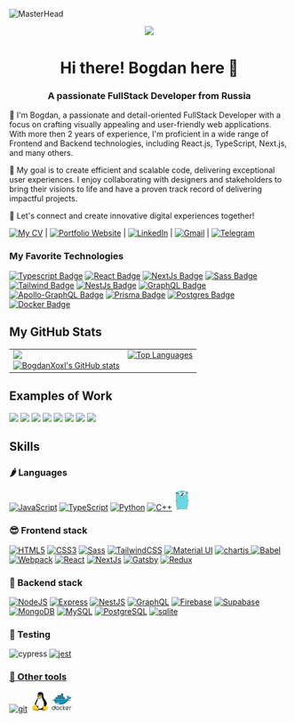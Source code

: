 ![MasterHead](https://developers.giphy.com/branch/master/static/api-512d36c09662682717108a38bbb5c57d.gif)
<p align="center"> 
  <img src="https://profile-counter.glitch.me/BogdanXoxl/count.svg" />
</p>


<h1 align="center">Hi there! Bogdan here 👻</h1>
<h3 align="center">A passionate FullStack Developer from Russia</h3>

👋 I'm Bogdan, a passionate and detail-oriented FullStack Developer with a focus on crafting visually appealing and user-friendly web applications. With more then 2 years of experience, I'm proficient in a wide range of Frontend and Backend technologies, including React.js, TypeScript, Next.js, and many others.

🚀 My goal is to create efficient and scalable code, delivering exceptional user experiences. I enjoy collaborating with designers and stakeholders to bring their visions to life and have a proven track record of delivering impactful projects.

🌟 Let's connect and create innovative digital experiences together!

[![My CV](https://img.shields.io/badge/My_CV-2B579A?style=for-the-badge&logo=microsoft-word&logoColor=white)](https://github.com/BogdanXoxl/BogdanXoxl/blob/main/CV%20Bogdan%20Khokhlov.pdf) | 
[![Portfolio Website](https://img.shields.io/badge/Website-000000?style=for-the-badge&logo=Safari&logoColor=white)](your-portfolio-website-link) | 
[![LinkedIn](https://img.shields.io/badge/linkedin-%230077B5.svg?style=for-the-badge&logo=linkedin&logoColor=white)](your-linkedin-profile-link) |
[![Gmail](https://img.shields.io/badge/Gmail-D14836?style=for-the-badge&logo=gmail&logoColor=white)](#) |
[![Telegram](https://img.shields.io/badge/Telegram-2CA5E0?style=for-the-badge&logo=telegram&logoColor=white)](#)



### My Favorite Technologies

[![Typescript Badge](https://img.shields.io/badge/-Typescript-007acc?style=for-the-badge&labelColor=black&logo=typescript&logoColor=007acc)](#)
[![React Badge](https://img.shields.io/badge/-React-149ECA?style=for-the-badge&labelColor=black&logo=react&logoColor=149ECA)](#) 
[![NextJs Badge](https://img.shields.io/badge/-Nextjs-white?style=for-the-badge&labelColor=black&logo=next.js&logoColor=white)](#) 
[![Sass Badge](https://img.shields.io/badge/-Scss-bf4080?style=for-the-badge&labelColor=black&logo=sass&logoColor=bf4080)](#) 
[![Tailwind Badge](https://img.shields.io/badge/-Tailwind-38bdf8?style=for-the-badge&labelColor=black&logo=tailwind-css&logoColor=38bdf8)](#) 
[![NestJs Badge](https://img.shields.io/badge/-Nestjs-e93333?style=for-the-badge&labelColor=black&logo=nestjs&logoColor=e93333)](#) 
[![GraphQL Badge](https://img.shields.io/badge/-GraphQl-e535ab?style=for-the-badge&labelColor=black&logo=node.js&logoColor=e535ab)](#)
[![Apollo-GraphQL Badge](https://img.shields.io/badge/-ApolloGraphQL-311C87?style=for-the-badge&labelColor=black&logo=apollo-graphql&logoColor=311C87)](#) 
[![Prisma Badge](https://img.shields.io/badge/-Prisma-1A202C?style=for-the-badge&labelColor=black&logo=Prisma&logoColor=white)](#) 
[![Postgres Badge](https://img.shields.io/badge/-Postgres-0064a5?style=for-the-badge&labelColor=black&logo=postgresql&logoColor=0064a5)](#)
[![Docker Badge](https://img.shields.io/badge/-Docker-0162cc?style=for-the-badge&labelColor=black&logo=docker&logoColor=0162cc)](#) 

## My GitHub Stats

<table>
  <tr>
    <td valign="top"><a href="http://www.github.com/BogdanXoxl"><img height="200px width="100%" src="https://github-readme-streak-stats.herokuapp.com/?user=BogdanXoxl&stroke=facc15&background=0f172a&ring=ef4444&fire=ef4444&currStreakNum=facc15&currStreakLabel=ef4444&sideNums=facc15&sideLabels=facc15&dates=facc15&hide_border=true" /></a>
      <br/>
   <a href="http://www.github.com/BogdanXoxl"><img width="100%" src="https://github-readme-stats.vercel.app/api?username=BogdanXoxl&show_icons=true&hide=&count_private=true&title_color=3382ed&text_color=ffffff&icon_color=f97316&bg_color=0f172a&hide_border=true&show_icons=true" alt="BogdanXoxl's GitHub stats" /></a>
    </td>
    <td valign="top"><a href="https://github.com/BogdanXoxl" align="left"><img height="430px" src="https://github-readme-stats.vercel.app/api/top-langs/?username=BogdanXoxl&langs_count=5&title_color=3382ed&text_color=ffffff&icon_color=84cc16&bg_color=0f172a&hide_border=true&locale=en&custom_title=Top%20%Languages&layout=pie" alt="Top Languages" /></a></td>
  </tr>
</table>


## Examples of Work
<div>
  <img src="https://github.com/adriantwarog/adriantwarog/blob/master/covid19.gif" width="250" >
  <img src="https://github.com/adriantwarog/adriantwarog/blob/master/covid19.gif" width="250" >
  <img src="https://github.com/adriantwarog/adriantwarog/blob/master/covid19.gif" width="250" >
  <img src="https://github.com/adriantwarog/adriantwarog/blob/master/covid19.gif" width="250" >
  <img src="https://github.com/adriantwarog/adriantwarog/blob/master/covid19.gif" width="250" >
  <img src="https://github.com/adriantwarog/adriantwarog/blob/master/covid19.gif" width="250" >
  <img src="https://github.com/adriantwarog/adriantwarog/blob/master/covid19.gif" width="250" >
  <img src="https://github.com/adriantwarog/adriantwarog/blob/master/covid19.gif" width="250" >
</div>

## Skills

### 🌶️ Languages 

<p align="left"> <a href="https://developer.mozilla.org/en-US/docs/Web/JavaScript" target="_blank" rel="noreferrer"><img src="https://raw.githubusercontent.com/danielcranney/readme-generator/main/public/icons/skills/javascript-colored.svg" width="36" height="36" alt="JavaScript" /></a> <a href="https://www.typescriptlang.org/" target="_blank" rel="noreferrer"><img src="https://raw.githubusercontent.com/danielcranney/readme-generator/main/public/icons/skills/typescript-colored.svg" width="36" height="36" alt="TypeScript" /></a> <a href="https://www.python.org/" target="_blank" rel="noreferrer"><img src="https://raw.githubusercontent.com/danielcranney/readme-generator/main/public/icons/skills/python-colored.svg" width="36" height="36" alt="Python" /></a> <a href="https://docs.microsoft.com/en-us/cpp/?view=msvc-170" target="_blank" rel="noreferrer"><img src="https://raw.githubusercontent.com/danielcranney/readme-generator/main/public/icons/skills/cplusplus-colored.svg" width="36" height="36" alt="C++" /></a><a href="https://golang.org" target="_blank" rel="noreferrer"><img src="https://raw.githubusercontent.com/devicons/devicon/master/icons/go/go-original.svg" alt="Go" width="36" height="36"/></a></p>
</p>

### 😎 Frontend stack

<p align="left"> <a href="https://developer.mozilla.org/en-US/docs/Glossary/HTML5" target="_blank" rel="noreferrer"><img src="https://raw.githubusercontent.com/danielcranney/readme-generator/main/public/icons/skills/html5-colored.svg" width="36" height="36" alt="HTML5" /></a> <a href="https://www.w3.org/TR/CSS/#css" target="_blank" rel="noreferrer"><img src="https://raw.githubusercontent.com/danielcranney/readme-generator/main/public/icons/skills/css3-colored.svg" width="36" height="36" alt="CSS3" /></a> <a href="https://sass-lang.com/" target="_blank" rel="noreferrer"><img src="https://raw.githubusercontent.com/danielcranney/readme-generator/main/public/icons/skills/sass-colored.svg" width="36" height="36" alt="Sass" /></a> <a href="https://tailwindcss.com/" target="_blank" rel="noreferrer"><img src="https://raw.githubusercontent.com/danielcranney/readme-generator/main/public/icons/skills/tailwindcss-colored.svg" width="36" height="36" alt="TailwindCSS" /></a> <a href="https://mui.com/" target="_blank" rel="noreferrer"><img src="https://raw.githubusercontent.com/danielcranney/readme-generator/main/public/icons/skills/materialui-colored.svg" width="36" height="36" alt="Material UI" /></a> <a href="https://www.chartjs.org" target="_blank" rel="noreferrer"> <img src="https://www.chartjs.org/media/logo-title.svg" alt="chartjs" width="36" height="36"/> </a> <a href="https://babeljs.io/" target="_blank" rel="noreferrer"><img src="https://raw.githubusercontent.com/danielcranney/readme-generator/main/public/icons/skills/babel-colored.svg" width="36" height="36" alt="Babel" /></a> <a href="https://webpack.js.org/" target="_blank" rel="noreferrer"><img src="https://raw.githubusercontent.com/danielcranney/readme-generator/main/public/icons/skills/webpack-colored.svg" width="36" height="36" alt="Webpack" /></a> <a href="https://reactjs.org/" target="_blank" rel="noreferrer"><img src="https://raw.githubusercontent.com/danielcranney/readme-generator/main/public/icons/skills/react-colored.svg" width="36" height="36" alt="React" /></a> <a href="https://nextjs.org/docs" target="_blank" rel="noreferrer"><img src="https://raw.githubusercontent.com/danielcranney/readme-generator/main/public/icons/skills/nextjs-colored.svg" width="36" height="36" alt="NextJs" /></a> <a href="https://www.gatsbyjs.com/" target="_blank" rel="noreferrer"><img src="https://raw.githubusercontent.com/danielcranney/readme-generator/main/public/icons/skills/gatsby-colored.svg" width="36" height="36" alt="Gatsby" /></a> <a href="https://redux.js.org/" target="_blank" rel="noreferrer"><img src="https://raw.githubusercontent.com/danielcranney/readme-generator/main/public/icons/skills/redux-colored.svg" width="36" height="36" alt="Redux" /></a> </p>

### 👾 Backend stack

<p align="left"> <a href="https://nodejs.org/en/" target="_blank" rel="noreferrer"><img src="https://raw.githubusercontent.com/danielcranney/readme-generator/main/public/icons/skills/nodejs-colored.svg" width="36" height="36" alt="NodeJS" /></a> <a href="https://expressjs.com/" target="_blank" rel="noreferrer"><img src="https://raw.githubusercontent.com/danielcranney/readme-generator/main/public/icons/skills/express-colored.svg" width="36" height="36" alt="Express" /></a> <a href="https://docs.nestjs.com/" target="_blank" rel="noreferrer"><img src="https://raw.githubusercontent.com/danielcranney/readme-generator/main/public/icons/skills/nestjs-colored.svg" width="36" height="36" alt="NestJS" /></a> <a href="https://graphql.org/" target="_blank" rel="noreferrer"><img src="https://raw.githubusercontent.com/danielcranney/readme-generator/main/public/icons/skills/graphql-colored.svg" width="36" height="36" alt="GraphQL" /></a> <a href="https://firebase.google.com/" target="_blank" rel="noreferrer"><img src="https://raw.githubusercontent.com/danielcranney/readme-generator/main/public/icons/skills/firebase-colored.svg" width="36" height="36" alt="Firebase" /></a> <a href="https://supabase.io/" target="_blank" rel="noreferrer"><img src="https://raw.githubusercontent.com/danielcranney/readme-generator/main/public/icons/skills/supabase-colored.svg" width="36" height="36" alt="Supabase" /></a> <a href="https://www.mongodb.com/" target="_blank" rel="noreferrer"><img src="https://raw.githubusercontent.com/danielcranney/readme-generator/main/public/icons/skills/mongodb-colored.svg" width="36" height="36" alt="MongoDB" /></a> <a href="https://www.mysql.com/" target="_blank" rel="noreferrer"><img src="https://raw.githubusercontent.com/danielcranney/readme-generator/main/public/icons/skills/mysql-colored.svg" width="36" height="36" alt="MySQL" /></a> <a href="https://www.postgresql.org/" target="_blank" rel="noreferrer"><img src="https://raw.githubusercontent.com/danielcranney/readme-generator/main/public/icons/skills/postgresql-colored.svg" width="36" height="36" alt="PostgreSQL" /></a> <a href="https://www.sqlite.org/" target="_blank" rel="noreferrer"> <img src="https://www.vectorlogo.zone/logos/sqlite/sqlite-icon.svg" alt="sqlite" width="36" height="36"/> </a></p>

### 🤖 Testing

<p align="left"><img src="https://raw.githubusercontent.com/simple-icons/simple-icons/6e46ec1fc23b60c8fd0d2f2ff46db82e16dbd75f/icons/cypress.svg" alt="cypress" width="36" height="36"/></a> <a href="https://jestjs.io" target="_blank" rel="noreferrer"> <img src="https://www.vectorlogo.zone/logos/jestjsio/jestjsio-icon.svg" alt="jest" width="36" height="36"/></a> <a href="https://www.linux.org/" target="_blank" rel="noreferrer"></p>

### 🔨 Other tools
<p align="left"> <a href="https://git-scm.com/" target="_blank" rel="noreferrer"> <img src="https://www.vectorlogo.zone/logos/git-scm/git-scm-icon.svg" alt="git" width="36" height="36"/></a> <img src="https://raw.githubusercontent.com/devicons/devicon/master/icons/linux/linux-original.svg" alt="linux" width="36" height="36"/></a> <a href="https://www.docker.com/" target="_blank" rel="noreferrer"> <img src="https://raw.githubusercontent.com/devicons/devicon/master/icons/docker/docker-original-wordmark.svg" alt="docker" width="36" height="36"/> </a></p>




